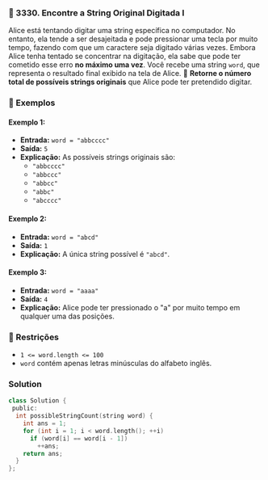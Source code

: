 ### 🧠 3330. Encontre a String Original Digitada I

Alice está tentando digitar uma string específica no computador. No entanto, ela tende a ser desajeitada e pode pressionar uma tecla por muito tempo, fazendo com que um caractere seja digitado várias vezes.
Embora Alice tenha tentado se concentrar na digitação, ela sabe que pode ter cometido esse erro **no máximo uma vez**.
Você recebe uma string `word`, que representa o resultado final exibido na tela de Alice.
🔁 **Retorne o número total de possíveis strings originais** que Alice pode ter pretendido digitar.

### 📘 Exemplos

#### Exemplo 1:

- **Entrada:** `word = "abbcccc"`
- **Saída:** `5`
- **Explicação:** As possíveis strings originais são:
    - `"abbcccc"`
    - `"abbccc"`
    - `"abbcc"`
    - `"abbc"`
    - `"abcccc"`

#### Exemplo 2:

- **Entrada:** `word = "abcd"`
- **Saída:** `1`
- **Explicação:** A única string possível é `"abcd"`.

#### Exemplo 3:

- **Entrada:** `word = "aaaa"`
- **Saída:** `4`
- **Explicação:** Alice pode ter pressionado o "a" por muito tempo em qualquer uma das posições.

### 📏 Restrições

- `1 <= word.length <= 100`
- `word` contém apenas letras minúsculas do alfabeto inglês.

### Solution

```c++
class Solution {
 public:
  int possibleStringCount(string word) {
    int ans = 1;
    for (int i = 1; i < word.length(); ++i)
      if (word[i] == word[i - 1])
        ++ans;
    return ans;
  }
};
```

